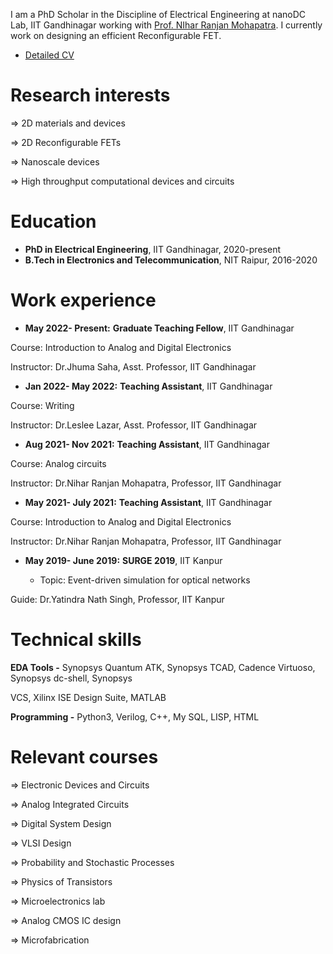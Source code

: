 I am a PhD Scholar in the Discipline of Electrical Engineering at nanoDC Lab, IIT Gandhinagar working with [Prof. NIhar Ranjan Mohapatra](https://iitgn.ac.in/faculty/ee/fac-nihar). I currently work on designing an efficient Reconfigurable FET.
* [Detailed CV](https://drive.google.com/file/d/1D6B174anZdK0CyChXLqFc-WIMe4AHl98/view?usp=sharing)


Research interests
======
⇒ 2D materials and devices

⇒ 2D Reconfigurable FETs

⇒ Nanoscale devices

⇒ High throughput computational devices and circuits

Education
======
* **PhD in Electrical Engineering**, IIT Gandhinagar, 2020-present
* **B.Tech in Electronics and Telecommunication**, NIT Raipur, 2016-2020 
  
Work experience
======
* **May 2022-
Present:** **Graduate Teaching Fellow**, IIT Gandhinagar

Course: Introduction to Analog and Digital Electronics

Instructor: Dr.Jhuma Saha, Asst. Professor, IIT Gandhinagar

* **Jan 2022-
May 2022:** **Teaching Assistant**, IIT Gandhinagar

Course: Writing

Instructor: Dr.Leslee Lazar, Asst. Professor, IIT Gandhinagar

* **Aug 2021-
Nov 2021:** **Teaching Assistant**, IIT Gandhinagar

Course: Analog circuits

Instructor: Dr.Nihar Ranjan Mohapatra, Professor, IIT Gandhinagar

* **May 2021-
July 2021:** **Teaching Assistant**, IIT Gandhinagar

Course: Introduction to Analog and Digital Electronics

Instructor: Dr.Nihar Ranjan Mohapatra, Professor, IIT Gandhinagar

* **May 2019-
June 2019:** **SURGE 2019**, IIT Kanpur

  * Topic: Event-driven simulation for optical networks

Guide: Dr.Yatindra Nath Singh, Professor, IIT Kanpur

Technical skills
======
**EDA Tools -** Synopsys Quantum ATK, Synopsys TCAD, Cadence Virtuoso, Synopsys dc-shell, Synopsys

VCS, Xilinx ISE Design Suite, MATLAB

**Programming -** Python3, Verilog, C++, My SQL, LISP, HTML

Relevant courses
======
⇒ Electronic Devices and Circuits

⇒ Analog Integrated Circuits

⇒ Digital System Design

⇒ VLSI Design

⇒ Probability and Stochastic Processes

⇒ Physics of Transistors

⇒ Microelectronics lab

⇒ Analog CMOS IC design

⇒ Microfabrication
